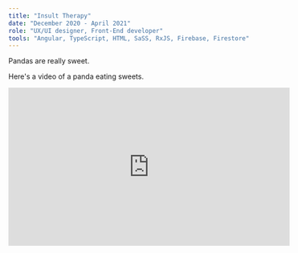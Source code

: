 ```yaml
---
title: "Insult Therapy"
date: "December 2020 - April 2021"
role: "UX/UI designer, Front-End developer"
tools: "Angular, TypeScript, HTML, SaSS, RxJS, Firebase, Firestore"
---
```


Pandas are really sweet.

Here's a video of a panda eating sweets.

<iframe width="560" height="315" src="https://www.youtube.com/embed/4n0xNbfJLR8" frameborder="0" allowfullscreen></iframe>
